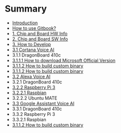 # Summary

* [Introduction](README.md)
* [How to use Gitbook?](how-to-use-gitbook.md)
* [1. Chip and Board HW Info](1-chip-and-board-hw-info.md)
* [2. Chip and Board SW Info](2-chip-and-board-sw-info.md)
* [3. How to Develop](3-how-to-develop.md)
* [3.1 Cortana Voice AI](3-1-cortana-voice-aimd.md)
* 3.1.1 DragonBoard 410c
* [3.1.1.1 How to download Microsoft Official Version](3111-how-to-download-microsoft-official-version.md)
* [3.1.1.2 How to build custom binary](3112-how-to-build-custom-binary.md)
* [3.1.1.2 How to build custom binary](3112-how-to-build-custom-binary.md)
* [3.2 Alexa Voice AI](32-alexa-voice-ai.md)
* 3.2.1 DragonBoard 410c
* [3.2.2 Raspberry Pi 3](322-raspberry-pi-3.md)
* [3.2.2.1 Raspbian](3221-raspbian.md)
* 3.2.2.2 Ubuntu MATE
* [3.3 Google Assistant Voice AI](3-3-google-assistant-aimd.md)
* 3.3.1 DragonBoard 410c
* 3.3.2 Raspberry Pi 3
* 3.3.2.1 Raspbian
* [3.1.1.2 How to build custom binary](3112-how-to-build-custom-binary.md)

